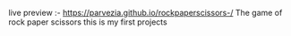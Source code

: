 live preview :- https://parvezia.github.io/rockpaperscissors-/
The game of rock paper scissors 
this is my first projects 
